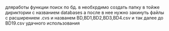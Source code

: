 дляработы функции поиск по бд. в необхрдимо создать папку в тойже дириктории с названием databases а после в нее нужно закинуть файлы с расширением .cvs и названем BD,BD1,BD2,BD3,BD4.csv и так далее до BD19.csv
удачного использования
